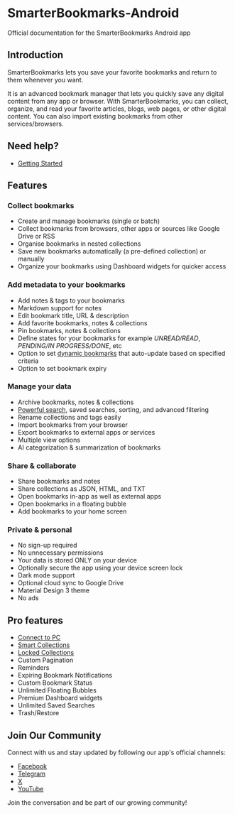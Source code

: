# SmarterBookmarks-Android

Official documentation for the SmarterBookmarks Android app

## Introduction

SmarterBookmarks lets you save your favorite bookmarks and return to them whenever you want.

It is an advanced bookmark manager that lets you quickly save any digital content from any app or browser. With SmarterBookmarks, you can collect, organize, and read your favorite articles, blogs, web pages, or other digital content. You can also import existing bookmarks from other services/browsers.

## Need help?

- [Getting Started](GETTINGSTARTED.md)

## Features

### Collect bookmarks

- Create and manage bookmarks (single or batch)
- Collect bookmarks from browsers, other apps or sources like Google Drive or RSS
- Organise bookmarks in nested collections
- Save new bookmarks automatically (a pre-defined collection) or manually
- Organize your bookmarks using Dashboard widgets for quicker access

### Add metadata to your bookmarks

- Add notes & tags to your bookmarks
- Markdown support for notes
- Edit bookmark title, URL & description
- Add favorite bookmarks, notes & collections
- Pin bookmarks, notes & collections
- Define states for your bookmarks for example *UNREAD/READ*, *PENDING/IN PROGRESS/DONE*, etc
- Option to set [dynamic bookmarks](pages/DYNAMIC.md) that auto-update based on specified criteria
- Option to set bookmark expiry

### Manage your data

- Archive bookmarks, notes & collections
- [Powerful search](pages/SEARCH.md), saved searches, sorting, and advanced filtering
- Rename collections and tags easily
- Import bookmarks from your browser
- Export bookmarks to external apps or services
- Multiple view options
- AI categorization & summarization of bookmarks

### Share & collaborate

- Share bookmarks and notes
- Share collections as JSON, HTML, and TXT
- Open bookmarks in-app as well as external apps
- Open bookmarks in a floating bubble
- Add bookmarks to your home screen

### Private & personal
  
- No sign-up required
- No unnecessary permissions
- Your data is stored ONLY on your device
- Optionally secure the app using your device screen lock
- Dark mode support
- Optional cloud sync to Google Drive
- Material Design 3 theme
- No ads

## Pro features

- [Connect to PC](pages/PC.md)
- [Smart Collections](pages/SMART.md)
- [Locked Collections](pages/LOCKED.md)
- Custom Pagination
- Reminders
- Expiring Bookmark Notifications
- Custom Bookmark Status
- Unlimited Floating Bubbles
- Premium Dashboard widgets
- Unlimited Saved Searches
- Trash/Restore

## Join Our Community

Connect with us and stay updated by following our app's official channels:

- [Facebook](https://web.facebook.com/smartertechnologist)
- [Telegram](https://t.me/+b9WSFVyGW-lhZmY8)
- [X](https://x.com/smartertechie)
- [YouTube](https://www.youtube.com/@smartertechnologist)

Join the conversation and be part of our growing community!
